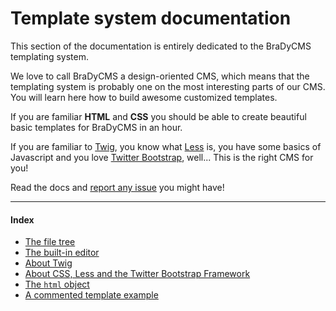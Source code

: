 # Template system documentation

This section of the documentation is entirely dedicated to the BraDyCMS templating system.

We love to call BraDyCMS a design-oriented CMS, which means that the templating system is
probably one on the most interesting parts of our CMS. You will learn here how to build
awesome customized templates.

If you are familiar **HTML** and **CSS** you should be able to create beautiful basic templates 
for BraDyCMS in an hour.

If you are familiar to [Twig](http://twig.sensiolabs.org/doc/templates.html), you know what
[Less](http://lesscss.org/) is, you have some basics of Javascript and you love [Twitter Bootstrap](http://getbootstrap.com),
well... This is the right CMS for you!

Read the docs and [report any issue](https://github.com/jbogdani/BraDyCMS/issues) you might have!

----

#### Index

- [The file tree](tmpl_files)
- [The built-in editor](tmpl_editor)
- [About Twig](tmpl_twig)
- [About CSS, Less and the Twitter Bootstrap Framework](tmpl_less)
- [The `html` object](tmpl_html)
- [A commented template example](tmpl_example)
